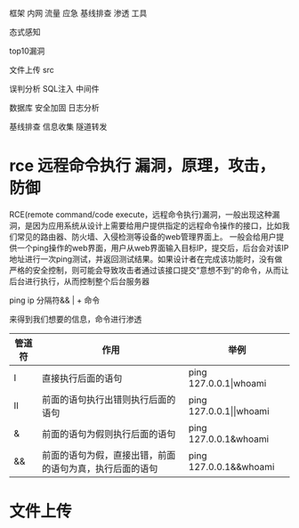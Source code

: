 框架 内网 流量 应急  基线排查 渗透  工具  

态式感知 

top10漏洞 

文件上传 src 

误判分析 SQL注入 中间件 

数据库 安全加固  日志分析 

基线排查 信息收集 隧道转发 

# rce 远程命令执行 漏洞，原理，攻击，防御

RCE(remote command/code execute，远程命令执行)漏洞，一般出现这种漏洞，是因为应用系统从设计上需要给用户提供指定的远程命令操作的接口，比如我们常见的路由器、防火墙、入侵检测等设备的web管理界面上。
一般会给用户提供一个ping操作的web界面，用户从web界面输入目标IP，提交后，后台会对该IP地址进行一次ping测试，并返回测试结果。如果设计者在完成该功能时，没有做严格的安全控制，则可能会导致攻击者通过该接口提交“意想不到”的命令，从而让后台进行执行，从而控制整个后台服务器

ping ip 分隔符&& |  + 命令

来得到我们想要的信息，命令进行渗透

| 管道符 | 作用                                                     | 举例                     |
| ------ | -------------------------------------------------------- | ------------------------ |
| I      | 直接执行后面的语句                                       | ping 127.0.0.1\|whoami   |
| II     | 前面的语句执行出错则执行后面的语句                       | ping 127.0.0.1\|\|whoami |
| &      | 前面的语句为假则执行后面的语句                           | ping 127.0.0.1&whoami    |
| &&     | 前面的语句为假，直接出错，前面的语句为真，执行后面的语句 | ping 127.0.0.1&&whoami   |

# 文件上传

